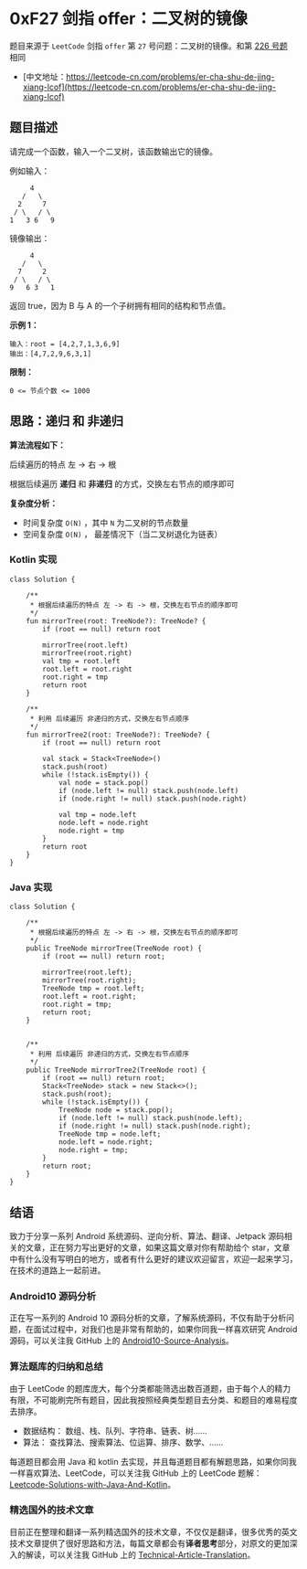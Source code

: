 # 0xF27 剑指 offer：二叉树的镜像

题目来源于 `LeetCode` 剑指 `offer` 第 `27` 号问题：二叉树的镜像。和第 [226 号题](https://leetcode-cn.com/problems/invert-binary-tree/) 相同

* [中文地址：https://leetcode-cn.com/problems/er-cha-shu-de-jing-xiang-lcof](https://leetcode-cn.com/problems/er-cha-shu-de-jing-xiang-lcof)

## 题目描述

请完成一个函数，输入一个二叉树，该函数输出它的镜像。

例如输入：

```
     4
   /   \
  2     7
 / \   / \
1   3 6   9
```

镜像输出：

```
     4
   /   \
  7     2
 / \   / \
9   6 3   1
```

返回 true，因为 B 与 A 的一个子树拥有相同的结构和节点值。

**示例 1：**

```
输入：root = [4,2,7,1,3,6,9]
输出：[4,7,2,9,6,3,1]
```

**限制：**

```
0 <= 节点个数 <= 1000
```

## 思路：递归 和 非递归

**算法流程如下：**

后续遍历的特点 左 -> 右 -> 根

根据后续遍历 **递归** 和 **非递归** 的方式，交换左右节点的顺序即可

**复杂度分析：**

* 时间复杂度 `O(N)` ，其中 `N` 为二叉树的节点数量
* 空间复杂度 `O(N)` ， 最差情况下（当二叉树退化为链表）

### Kotlin 实现

```
class Solution {

    /**
     * 根据后续遍历的特点 左 -> 右 -> 根，交换左右节点的顺序即可
     */
    fun mirrorTree(root: TreeNode?): TreeNode? {
        if (root == null) return root

        mirrorTree(root.left)
        mirrorTree(root.right)
        val tmp = root.left
        root.left = root.right
        root.right = tmp
        return root
    }

    /**
     * 利用 后续遍历 非递归的方式，交换左右节点顺序
     */
    fun mirrorTree2(root: TreeNode?): TreeNode? {
        if (root == null) return root

        val stack = Stack<TreeNode>()
        stack.push(root)
        while (!stack.isEmpty()) {
            val node = stack.pop()
            if (node.left != null) stack.push(node.left)
            if (node.right != null) stack.push(node.right)

            val tmp = node.left
            node.left = node.right
            node.right = tmp
        }
        return root
    }
}
```

### Java 实现

```
class Solution {

    /**
     * 根据后续遍历的特点 左 -> 右 -> 根，交换左右节点的顺序即可
     */
    public TreeNode mirrorTree(TreeNode root) {
        if (root == null) return root;

        mirrorTree(root.left);
        mirrorTree(root.right);
        TreeNode tmp = root.left;
        root.left = root.right;
        root.right = tmp;
        return root;
    }


    /**
     * 利用 后续遍历 非递归的方式，交换左右节点顺序
     */
    public TreeNode mirrorTree2(TreeNode root) {
        if (root == null) return root;
        Stack<TreeNode> stack = new Stack<>();
        stack.push(root);
        while (!stack.isEmpty()) {
            TreeNode node = stack.pop();
            if (node.left != null) stack.push(node.left);
            if (node.right != null) stack.push(node.right);
            TreeNode tmp = node.left;
            node.left = node.right;
            node.right = tmp;
        }
        return root;
    }
}
```

## 结语

致力于分享一系列 Android 系统源码、逆向分析、算法、翻译、Jetpack 源码相关的文章，正在努力写出更好的文章，如果这篇文章对你有帮助给个 star，文章中有什么没有写明白的地方，或者有什么更好的建议欢迎留言，欢迎一起来学习，在技术的道路上一起前进。

### Android10 源码分析

正在写一系列的 Android 10 源码分析的文章，了解系统源码，不仅有助于分析问题，在面试过程中，对我们也是非常有帮助的，如果你同我一样喜欢研究 Android 源码，可以关注我 GitHub 上的 [Android10-Source-Analysis](https://github.com/hi-dhl/Android10-Source-Analysis)。

### 算法题库的归纳和总结

由于 LeetCode 的题库庞大，每个分类都能筛选出数百道题，由于每个人的精力有限，不可能刷完所有题目，因此我按照经典类型题目去分类、和题目的难易程度去排序。

* 数据结构： 数组、栈、队列、字符串、链表、树……
* 算法： 查找算法、搜索算法、位运算、排序、数学、……

每道题目都会用 Java 和 kotlin 去实现，并且每道题目都有解题思路，如果你同我一样喜欢算法、LeetCode，可以关注我 GitHub 上的 LeetCode 题解：[Leetcode-Solutions-with-Java-And-Kotlin](https://github.com/hi-dhl/Leetcode-Solutions-with-Java-And-Kotlin)。

### 精选国外的技术文章

目前正在整理和翻译一系列精选国外的技术文章，不仅仅是翻译，很多优秀的英文技术文章提供了很好思路和方法，每篇文章都会有**译者思考**部分，对原文的更加深入的解读，可以关注我 GitHub 上的 [Technical-Article-Translation](https://github.com/hi-dhl/Technical-Article-Translation)。


